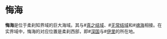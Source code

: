 # 悔海

**悔海**是位于柔刹知界域的巨大海域。其与#[真之结域](locations/nexus-of-truth)、#[无常结域](locations/nexus-of-transition)和#[魂海](locations/sea-of-souls)相接。在实界域中，悔海的对应位置是柔刹西部，即#[深国](locations/shinovar)与#[伊里](locations/iri)的所在地。